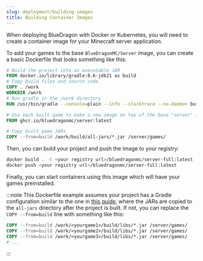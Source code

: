 ```yaml
---
slug: deployment/building-images
title: Building Container Images
---
```


When deploying BlueDragon with Docker or Kubernetes, you will need to create
a container image for your Minecraft server application.

To add your games to the base `BlueDragonMC/Server` image, you can create a basic Dockerfile that looks something like this:

```dockerfile
# Build the project into an executable JAR
FROM docker.io/library/gradle:8.6-jdk21 as build
# Copy build files and source code
COPY . /work
WORKDIR /work
# Run gradle in the /work directory
RUN /usr/bin/gradle --console=plain --info --stacktrace --no-daemon build

# Use each built game to make a new image on top of the base "server" image
FROM ghcr.io/bluedragonmc/server:latest

# Copy built game JARs
COPY --from=build /work/build/all-jars/*.jar /server/games/
```

Then, you can build your project and push the image to your registry:

```bash
docker build . -t <your registry url>/bluedragonmc/server-full:latest
docker push <your registry url>/bluedragonmc/server-full:latest
```

Finally, you can start containers using this image which will have your games preinstalled.

:::note
This Dockerfile example assumes your project has a Gradle configuration similar to the one in [this guide](/development/gradle-run-task#copy-jars-to-a-central-location), where the JARs are copied to the `all-jars` directory after the project is built. If not, you can replace the `COPY --from=build` line with something like this:

```dockerfile
COPY --from=build /work/<yourgame1>/build/libs/*.jar /server/games/
COPY --from=build /work/<yourgame2>/build/libs/*.jar /server/games/
COPY --from=build /work/<yourgame3>/build/libs/*.jar /server/games/
# ...
```

:::
